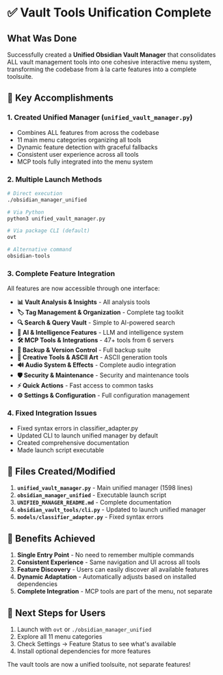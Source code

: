 # ✅ Vault Tools Unification Complete

## What Was Done

Successfully created a **Unified Obsidian Vault Manager** that consolidates ALL vault management tools into one cohesive interactive menu system, transforming the codebase from à la carte features into a complete toolsuite.

## 🏰 Key Accomplishments

### 1. **Created Unified Manager** (`unified_vault_manager.py`)
- Combines ALL features from across the codebase
- 11 main menu categories organizing all tools
- Dynamic feature detection with graceful fallbacks
- Consistent user experience across all tools
- MCP tools fully integrated into the menu system

### 2. **Multiple Launch Methods**
```bash
# Direct execution
./obsidian_manager_unified

# Via Python
python3 unified_vault_manager.py

# Via package CLI (default)
ovt

# Alternative command
obsidian-tools
```

### 3. **Complete Feature Integration**

All features are now accessible through one interface:

- **📊 Vault Analysis & Insights** - All analysis tools
- **🏷️ Tag Management & Organization** - Complete tag toolkit
- **🔍 Search & Query Vault** - Simple to AI-powered search
- **🤖 AI & Intelligence Features** - LLM and intelligence system
- **🛠️ MCP Tools & Integrations** - 47+ tools from 6 servers
- **💾 Backup & Version Control** - Full backup suite
- **🎨 Creative Tools & ASCII Art** - ASCII generation tools
- **🔊 Audio System & Effects** - Complete audio integration
- **🛡️ Security & Maintenance** - Security and maintenance tools
- **⚡ Quick Actions** - Fast access to common tasks
- **⚙️ Settings & Configuration** - Full configuration management

### 4. **Fixed Integration Issues**
- Fixed syntax errors in classifier_adapter.py
- Updated CLI to launch unified manager by default
- Created comprehensive documentation
- Made launch script executable

## 📁 Files Created/Modified

1. **`unified_vault_manager.py`** - Main unified manager (1598 lines)
2. **`obsidian_manager_unified`** - Executable launch script
3. **`UNIFIED_MANAGER_README.md`** - Complete documentation
4. **`obsidian_vault_tools/cli.py`** - Updated to launch unified manager
5. **`models/classifier_adapter.py`** - Fixed syntax errors

## 🎯 Benefits Achieved

1. **Single Entry Point** - No need to remember multiple commands
2. **Consistent Experience** - Same navigation and UI across all tools
3. **Feature Discovery** - Users can easily discover all available features
4. **Dynamic Adaptation** - Automatically adjusts based on installed dependencies
5. **Complete Integration** - MCP tools are part of the menu, not separate

## 🚀 Next Steps for Users

1. Launch with `ovt` or `./obsidian_manager_unified`
2. Explore all 11 menu categories
3. Check Settings → Feature Status to see what's available
4. Install optional dependencies for more features

The vault tools are now a unified toolsuite, not separate features!